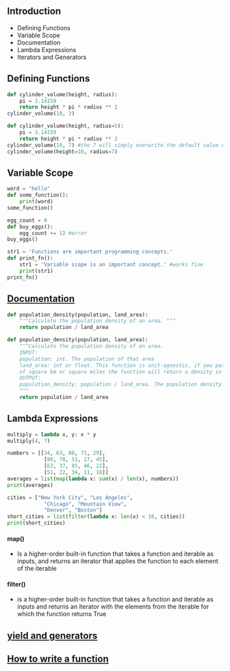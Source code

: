 ## Introduction
- Defining Functions
- Variable Scope
- Documentation
- Lambda Expressions
- Iterators and Generators

## Defining Functions
```python
def cylinder_volume(height, radius):
    pi = 3.14159
    return height * pi * radius ** 2
cylinder_volume(10, 3)

def cylinder_volume(height, radius=5):
    pi = 3.14159
    return height * pi * radius ** 2
cylinder_volume(10, 7) #the 7 will simply overwrite the default value of 5
cylinder_volume(height=10, radius=7)
```

## Variable Scope
```python
word = "hello"
def some_function():
    print(word)
some_function()

egg_count = 0
def buy_eggs():
    egg_count += 12 #error
buy_eggs()

str1 = 'Functions are important programming concepts.'
def print_fn():
    str1 = 'Variable scope is an important concept.' #works fine
    print(str1)
print_fn()
```

## [Documentation](https://www.python.org/dev/peps/pep-0257/)
```python
def population_density(population, land_area):
    """Calculate the population density of an area. """
    return population / land_area

def population_density(population, land_area):
    """Calculate the population density of an area.
    INPUT:
    population: int. The population of that area
    land_area: int or float. This function is unit-agnostic, if you pass in values in terms
    of square km or square miles the function will return a density in those units.
    OUTPUT: 
    population_density: population / land_area. The population density of a particular area.
    """
    return population / land_area
```

## Lambda Expressions
```python
multiply = lambda x, y: x * y
multiply(4, 7)

numbers = [[34, 63, 88, 71, 29],
            [90, 78, 51, 27, 45],
            [63, 37, 85, 46, 22],
            [51, 22, 34, 11, 18]]
averages = list(map(lambda x: sum(x) / len(x), numbers))
print(averages)

cities = ["New York City", "Los Angeles",   
            "Chicago", "Mountain View", 
            "Denver", "Boston"]
short_cities = list(filter(lambda x: len(x) < 10, cities))
print(short_cities)
```
#### map()
- Is a higher-order built-in function that takes a function and iterable as inputs, and returns an iterator that applies the function to each element of the iterable
#### filter()
- is a higher-order built-in function that takes a function and iterable as inputs and returns an iterator with the elements from the iterable for which the function returns True

## [yield and generators](https://jeffknupp.com/blog/2013/04/07/improve-your-python-yield-and-generators-explained/)

## [How to write a function](https://www.youtube.com/watch?v=rrBJVMyD-Gs&feature=youtu.be)